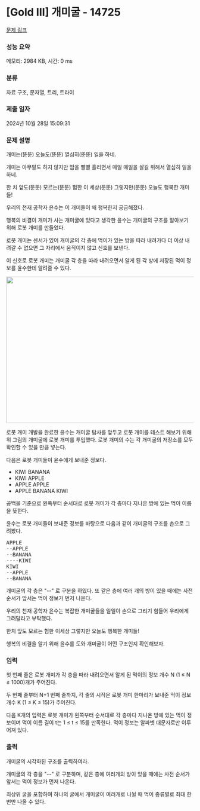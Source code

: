 # [Gold III] 개미굴 - 14725 

[문제 링크](https://www.acmicpc.net/problem/14725) 

### 성능 요약

메모리: 2984 KB, 시간: 0 ms

### 분류

자료 구조, 문자열, 트리, 트라이

### 제출 일자

2024년 10월 28일 15:09:31

### 문제 설명

<p dir="ltr">개미는(뚠뚠) 오늘도(뚠뚠) 열심히(뚠뚠) 일을 하네.</p>

<p dir="ltr">개미는 아무말도 하지 않지만 땀을 뻘뻘 흘리면서 매일 매일을 살길 위해서 열심히 일을 하네.</p>

<p dir="ltr">한 치 앞도(뚠뚠) 모르는(뚠뚠) 험한 이 세상(뚠뚠) 그렇지만(뚠뚠) 오늘도 행복한 개미들!</p>

<p dir="ltr">우리의 천재 공학자 윤수는 이 개미들이 왜 행복한지 궁금해졌다.</p>

<p dir="ltr">행복의 비결이 개미가 사는 개미굴에 있다고 생각한 윤수는 개미굴의 구조를 알아보기 위해 로봇 개미를 만들었다.</p>

<p dir="ltr">로봇 개미는 센서가 있어 개미굴의 각 층에 먹이가 있는 방을 따라 내려가다 더 이상 내려갈 수 없으면 그 자리에서 움직이지 않고 신호를 보낸다.</p>

<p dir="ltr">이 신호로 로봇 개미는 개미굴 각 층을 따라 내려오면서 알게 된 각 방에 저장된 먹이 정보를 윤수한테 알려줄 수 있다.</p>

<p dir="ltr" style="text-align: center;"><img alt="" src="https://onlinejudgeimages.s3-ap-northeast-1.amazonaws.com/problem/14725/1.png" style="height:392px; width:751px"></p>

<p dir="ltr">로봇 개미 개발을 완료한 윤수는 개미굴 탐사를 앞두고 로봇 개미를 테스트 해보기 위해 위 그림의 개미굴에 로봇 개미를 투입했다. 로봇 개미의 수는 각 개미굴의 저장소를 모두 확인할 수 있을 만큼 넣는다.</p>

<p dir="ltr">다음은 로봇 개미들이 윤수에게 보내준 정보다.</p>

<ul>
	<li>KIWI BANANA</li>
	<li>KIWI APPLE</li>
	<li>APPLE APPLE</li>
	<li>APPLE BANANA KIWI</li>
</ul>

<p dir="ltr">공백을 기준으로 왼쪽부터 순서대로 로봇 개미가 각 층마다 지나온 방에 있는 먹이 이름을 뜻한다.</p>

<p dir="ltr">윤수는 로봇 개미들이 보내준 정보를 바탕으로 다음과 같이 개미굴의 구조를 손으로 그려봤다.</p>

<pre>APPLE
--APPLE
--BANANA
----KIWI
KIWI
--APPLE
--BANANA
</pre>

<p dir="ltr">개미굴의 각 층은 "--" 로 구분을 하였다. 또 같은 층에 여러 개의 방이 있을 때에는 사전 순서가 앞서는 먹이 정보가 먼저 나온다.</p>

<p dir="ltr">우리의 천재 공학자 윤수는 복잡한 개미굴들을 일일이 손으로 그리기 힘들어 우리에게 그려달라고 부탁했다.</p>

<p dir="ltr">한치 앞도 모르는 험한 이세상 그렇지만 오늘도 행복한 개미들!</p>

<p dir="ltr">행복의 비결을 알기 위해 윤수를 도와 개미굴이 어떤 구조인지 확인해보자.</p>

### 입력 

 <p dir="ltr">첫 번째 줄은 로봇 개미가 각 층을 따라 내려오면서 알게 된 먹이의 정보 개수 N (1 ≤ N ≤ 1000)개가 주어진다.</p>

<p dir="ltr">두 번째 줄부터 N+1 번째 줄까지, 각 줄의 시작은 로봇 개미 한마리가 보내준 먹이 정보 개수 K (1 ≤ K ≤ 15)가 주어진다.</p>

<p dir="ltr">다음 K개의 입력은 로봇 개미가 왼쪽부터 순서대로 각 층마다 지나온 방에 있는 먹이 정보이며 먹이 이름 길이 t는 1 ≤ t ≤ 15를 만족한다. 먹이 정보는 알파벳 대문자로만 이루어져 있다.</p>

### 출력 

 <p dir="ltr">개미굴의 시각화된 구조를 출력하여라.</p>

<p dir="ltr">개미굴의 각 층을 "--" 로 구분하며, 같은 층에 여러개의 방이 있을 때에는 사전 순서가 앞서는 먹이 정보가 먼저 나온다.</p>

<p dir="ltr">최상위 굴을 포함하여 하나의 굴에서 개미굴이 여러개로 나뉠 때 먹이 종류별로 최대 한 번만 나올 수 있다.</p>

